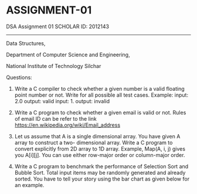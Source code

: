 # ASSIGNMENT-01
DSA Assignment 01
SCHOLAR ID: 2012143
___________________________________________________________________________________________________________________________________________________________________________________
Data Structures,

Department of Computer Science and Engineering,

National Institute of Technology Silchar

Questions:

01. Write a C compiler to check whether a given number is a valid floating point number or not. Write for all possible all test cases. Example: input: 2.0 output: valid input: 1. output: invalid

02. Write a C program to check whether a given email is valid or not. Rules of email ID can be refer to the link https://en.wikipedia.org/wiki/Email_address

03. Let us assume that A is a single dimensional array. You have given A array to construct a two- dimensional array. Write a C program to convert explicitly from 2D array to 1D array. Example, Map(A, i, j) gives you A[i][j]. You can use either row-major order or column-major order.

04. Write a C program to benchmark the performance of Selection Sort and Bubble Sort. Total input items may be randomly generated and already sorted. You have to tell your story using the bar chart as given below for an example.
